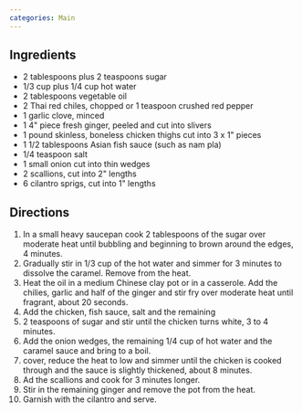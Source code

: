 ```yaml
---
categories: Main
---
```


## Ingredients

 - 2 tablespoons plus 2 teaspoons sugar
 - 1/3 cup plus 1/4 cup hot water
 - 2 tablespoons vegetable oil
 - 2 Thai red chiles, chopped or 1 teaspoon crushed red pepper
 - 1 garlic clove, minced
 - 1 4" piece fresh ginger, peeled and cut into slivers
 - 1 pound skinless, boneless chicken thighs cut into 3 x 1" pieces
 - 1 1/2 tablespoons Asian fish sauce (such as nam pla)
 - 1/4 teaspoon salt
 - 1 small onion cut into thin wedges
 - 2 scallions, cut into 2" lengths
 - 6 cilantro sprigs, cut into 1" lengths

## Directions

1. In a small heavy saucepan cook 2 tablespoons of the sugar over moderate heat until bubbling and beginning to brown around the edges, 4 minutes.
2. Gradually stir in 1/3 cup of the hot water and simmer for 3 minutes to dissolve the caramel. Remove from the heat.
3. Heat the oil in a medium Chinese clay pot or in a casserole.  Add the chilies, garlic and half of the ginger and stir fry over moderate heat until fragrant, about 20 seconds.
4. Add the chicken, fish sauce, salt and the remaining
5. 2 teaspoons of sugar and stir until the chicken turns white, 3 to 4 minutes. 
6. Add the onion wedges, the remaining 1/4 cup of hot water and the caramel sauce and bring to a boil.
7. cover, reduce the heat to low and simmer until the chicken is cooked through and the sauce is slightly thickened, about 8 minutes.
8. Ad the scallions and cook for 3 minutes longer.
9. Stir in the remaining ginger and remove the pot from the heat.
10. Garnish with the cilantro and serve.
